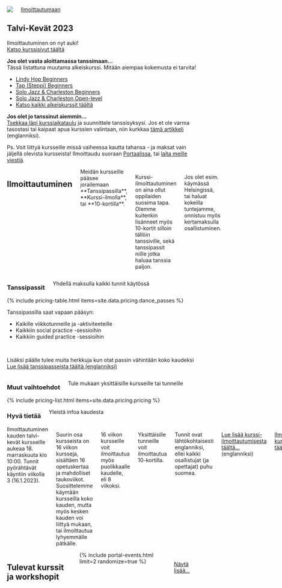 <section class="row align-items-end">
  <div class="large-6 medium-10 medium-centered columns aside pr20">
    <div class="shadow-pop">
      <a href="/courses">
        <img src="{{ site.urlimg }}/medium/lukkari-winter-spring-2023.png" />
      </a>
    </div>
    <div class="button-group t30">
      <a href="/courses" class="button expand">Ilmoittautumaan</a>
    </div>
  </div>

<div class="large-6 medium-8 medium-centered columns end">
<article markdown="1">

## **Talvi-Kevät** 2023

Ilmoittautuminen on nyt auki!  
[Katso kurssisivut täältä](/courses)

**Jos olet vasta aloittamassa tanssimaan...**  
Tässä listattuna muutama alkeiskurssi. Mitään aiempaa kokemusta ei tarvita!

- [Lindy Hop Beginners](https://portal.blackpepperswing.com/courses/1b8c0u71adc7qpnmv4hi0bh42b/lindy-hop-beginners)
- [Tap (Steppi) Beginners](https://portal.blackpepperswing.com/courses/4puhck2t8pk3dqv386tpj5jq5u/tap-beginners)
- [Solo Jazz & Charleston Beginners](https://portal.blackpepperswing.com/courses/2tkef5j84go1mkftl2cl85e45o/solo-jazz-&-charleston-beginners)
- [Solo Jazz & Charleston Open-level](https://portal.blackpepperswing.com/courses/1h6l7a05783hbjqtt3d0j6cn0i/solo-jazz-&-charleston-(open-level))
- [Katso kaikki alkeiskurssit täältä](/courses-for-beginners)

**Jos olet jo tanssinut aiemmin...**  
<a href="{{ site.baseurl }}/courses" class="">Tsekkaa läpi kurssiaikataulu</a> ja suunnittele tanssisyksysi. Jos et ole varma tasostasi tai kaipaat apua kurssien valintaan, niin kurkkaa <a href="https://blackpepperswing.freshdesk.com/en/support/solutions/articles/42000082224-which-courses-should-i-pick-" target="_blank">tämä artikkeli</a> (englanniksi).

Ps. Voit liittyä kursseille missä vaiheessa kautta tahansa - ja maksat vain jäljellä olevista kursseista! Ilmoittaudu suoraan [Portaalissa](/portal), tai [laita meille viestiä](/contact).

</article>
</div>
</section>

<section class="row">
  <div class="medium-12 columns">
    <h2 class="text-center">Ilmoittautuminen</h2>
    <div class="medium-8 medium-centered small-12 columns" markdown="1">
Meidän kursseille pääsee jorailemaan **Tanssipassilla**, **Kurssi-ilmolla**, tai **10-kortilla**.

Kurssi-ilmoittautuminen on aina ollut oppilaiden suosima tapa. Olemme kuitenkin lisänneet myös 10-kortit silloin tällöin tanssiville, sekä tanssipassit niille jotka haluaa tanssia paljon.

Jos olet esim. käymässä Helsingissä, tai haluat kokeilla tuntejamme, onnistuu myös kertamaksulla osallistuminen.
</div>
  </div>
</section>


<section id="class-pass">
  <div class="row">
    <div class="medium-8 medium-centered small-12 columns text-center">
      <h3>Tanssipassit</h3>
      <p>Yhdellä maksulla kaikki tunnit käytössä</p>
    </div>
  </div>
  {% include pricing-table.html items=site.data.pricing.dance_passes %}

  <section class="text-center">
    <p>Tanssipassilla saat vapaan pääsyn:</p>
    <ul class="list-checkmarks list-center list-fit-content">
      <li>Kaikille viikkotunneille ja -aktiviteeteille</li>
      <li>Kaikkiin social practice -sessioihin</li>
      <li>Kaikkiin guided practice -sessioihin</li>
    </ul>
    <br />
    <p>
      Lisäksi päälle tulee muita herkkuja kun otat passin vähintään koko kaudeksi<br />
      <a href="/dance-passes">Lue lisää tanssipasseista täältä (englanniksi)</a>
    </p>
  </section>
</section>


<section class="row">
  <div class="row medium-8 medium-centered small-12 columns text-center">
    <h3>Muut vaihtoehdot</h3>
    <p>Tule mukaan yksittäisille kursseille tai tunneille</p>
  </div>
  <div class="medium-8 medium-centered small-12 columns">
    {% include pricing-list.html items=site.data.pricing.pricing %}
  </div>
</section>

<section class="row">
  <div class="row medium-8 medium-centered small-12 columns text-center">
    <h3>Hyvä tietää</h3>
    <p>Yleistä infoa kaudesta</p>
  </div>
  <div class="medium-8 medium-centered small-12 columns" markdown="1">
Ilmoittautuminen kauden talvi-kevät kursseille aukeaa 18. marraskuuta klo 10:00.  
Tunnit pyörähtävät käyntiin viikolla 3 (16.1.2023).

Suurin osa kursseista on 16 viikon kursseja, sisältäen 16 opetuskertaa ja mahdolliset taukoviikot. Suosittelemme käymään kursseilla koko kauden, mutta myös kesken kauden voi liittyä mukaan, tai ilmoittautua lyhyemmälle pätkälle.

16 viikon kursseille voit ilmoittautua myös puolikkaalle kaudelle, eli 8 viikoksi.

Yksittäisille tunneille voit ilmoittautua 10-kortilla.

Tunnit ovat lähtökohtaisesti englanniksi, ellei kaikki osallistujat (ja opettajat) puhu suomea.

[Lue lisää kurssi-ilmoittautumisesta täältä...](https://blackpepperswing.freshdesk.com/support/solutions/articles/42000096170-course-registration) (englanniksi)

<a href="/courses" class="button">Ilmoittaudu kursseille täältä</a>
</div>
</section>


<section class="row">
  <div class="medium-12 columns">
    <h2 class="text-center">Tulevat kurssit ja workshopit</h2>
    <div class="fade-bottom" style="max-height: 380px; overflow: hidden;">
      {% include portal-events.html limit=2 randomize=true %}
    </div>
    <p style="z-index:10; padding: 10px;" class="show-more text-center">
      <a href="/courses">Näytä lisää...</a>
    </p>
  </div>
</section>
